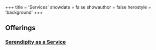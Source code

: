 +++
title = 'Services'
showdate = false
showauthor = false
herostyle = 'background'
+++

## Offerings 

### [Serendipity as a Service](/posts/saas/saas)

